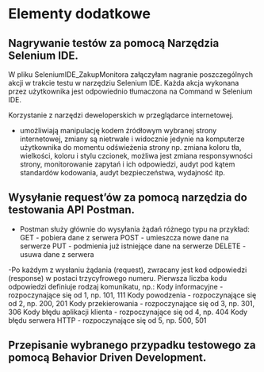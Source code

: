 # Elementy dodatkowe
## Nagrywanie testów za pomocą Narzędzia Selenium IDE.​
W pliku SeleniumIDE_ZakupMonitora załączyłam nagranie poszczególnych akcji w trakcie testu w narzędziu Selenium IDE.
Każda akcja wykonana przez użytkownika jest odpowiednio tłumaczona na Command w Selenium IDE.

Korzystanie z narzędzi deweloperskich w przeglądarce internetowej.​
- umożliwiają manipulację kodem źródłowym wybranej strony internetowej, zmiany są nietrwałe i widocznie jedynie na komputerze użytkownika do momentu odświeżenia strony np. zmiana koloru tła, wielkości, koloru i stylu czcionek, możliwa jest zmiana responsywności strony, monitorowanie zapytań i ich odpowiedzi, audyt pod kątem standardów kodowania, audyt bezpieczeństwa, wydajność itp.  

  
## Wysyłanie request’ów za pomocą narzędzia do testowania API Postman.

- Postman służy głównie do wysyłania żądań różnego typu na przykład:
GET - pobiera dane z serwera
POST - umieszcza nowe dane na serwerze
PUT - podmienia już istniejące dane na serwerze
DELETE - usuwa dane z serwera

-Po każdym z wysłaniu żądania (request), zwracany jest kod odpowiedzi (response) w postaci trzycyfrowego numeru. Pierwsza liczba kodu odpowiedzi definiuje rodzaj komunikatu, np.:
Kody informacyjne - rozpoczynające się od 1, np. 101, 111
Kody powodzenia - rozpoczynające się od 2, np. 200, 201
Kody przekierowania - rozpoczynające się od 3, np. 301, 306
Kody błędu aplikacji klienta - rozpoczynające się od 4, np. 404
Kody błędu serwera HTTP - rozpoczynające się od 5, np. 500, 501  
  
  
## Przepisanie wybranego przypadku testowego za pomocą Behavior Driven Development.​

 

